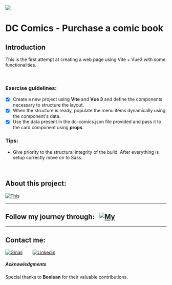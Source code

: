 ![](https://i.imgur.com/wympKXp.gif)
# DC Comics - Purchase a comic book

## Introduction
This is the first attempt at creating a web page using Vite + Vue3 with some functionalities.

<br>

### Exercise guidelines:
- [x] Create a new project using **Vite** and **Vue 3** and define the components necessary to structure the layout. 
- [x] When the structure is ready, populate the menu items dynamically using the component's data.
- [x] Use the data present in the dc-comics.json file provided and pass it to the card component using **props**.

### Tips: 
-  Give priority to the structural integrity of the build. After everything is setup correctly move on to Sass.

<br>

## About this project: 
[![This](https://img.shields.io/badge/This-Project-d75530?labelColor=98a2ec&style=plastic&logo=github&logoColor=black&link=https://github.com/Matteosala97)](https://github.com/MatteoSala97/vite-comics/tree/main/vite-comics)
</div>

---

## Follow my journey through: &nbsp; [![My](https://img.shields.io/badge/My-Github-cyan?labelColor=blue&style=plastic&logo=github&logoColor=black&link=https://github.com/Matteosala97)](https://github.com/Matteosala97) 

---

## Contact me:
[![Gmail](https://img.shields.io/badge/Gmail-EA4335.svg?style=plastic&logo=Gmail&logoColor=white)](mailto:matteo111997@gmail.com)&nbsp;&nbsp;&nbsp;&nbsp;&nbsp;&nbsp;&nbsp; [![Linkedin](https://img.shields.io/badge/LinkedIn-0A66C2.svg?style=plastic&logo=LinkedIn&logoColor=white)](https://www.linkedin.com/in/matteo-sala-5506a1132/)


##### Acknowledgments
 Special thanks to **Boolean** for their valuable contributions.
